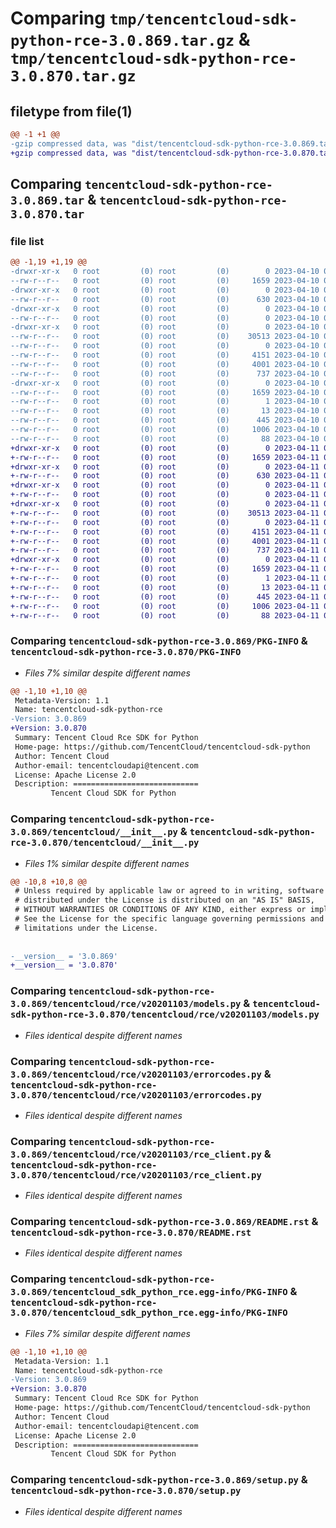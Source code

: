 # Comparing `tmp/tencentcloud-sdk-python-rce-3.0.869.tar.gz` & `tmp/tencentcloud-sdk-python-rce-3.0.870.tar.gz`

## filetype from file(1)

```diff
@@ -1 +1 @@
-gzip compressed data, was "dist/tencentcloud-sdk-python-rce-3.0.869.tar", last modified: Mon Apr 10 03:11:30 2023, max compression
+gzip compressed data, was "dist/tencentcloud-sdk-python-rce-3.0.870.tar", last modified: Tue Apr 11 03:51:03 2023, max compression
```

## Comparing `tencentcloud-sdk-python-rce-3.0.869.tar` & `tencentcloud-sdk-python-rce-3.0.870.tar`

### file list

```diff
@@ -1,19 +1,19 @@
-drwxr-xr-x   0 root         (0) root         (0)        0 2023-04-10 03:11:30.000000 tencentcloud-sdk-python-rce-3.0.869/
--rw-r--r--   0 root         (0) root         (0)     1659 2023-04-10 03:11:30.000000 tencentcloud-sdk-python-rce-3.0.869/PKG-INFO
-drwxr-xr-x   0 root         (0) root         (0)        0 2023-04-10 03:11:30.000000 tencentcloud-sdk-python-rce-3.0.869/tencentcloud/
--rw-r--r--   0 root         (0) root         (0)      630 2023-04-10 03:11:30.000000 tencentcloud-sdk-python-rce-3.0.869/tencentcloud/__init__.py
-drwxr-xr-x   0 root         (0) root         (0)        0 2023-04-10 03:11:30.000000 tencentcloud-sdk-python-rce-3.0.869/tencentcloud/rce/
--rw-r--r--   0 root         (0) root         (0)        0 2023-04-10 03:11:30.000000 tencentcloud-sdk-python-rce-3.0.869/tencentcloud/rce/__init__.py
-drwxr-xr-x   0 root         (0) root         (0)        0 2023-04-10 03:11:30.000000 tencentcloud-sdk-python-rce-3.0.869/tencentcloud/rce/v20201103/
--rw-r--r--   0 root         (0) root         (0)    30513 2023-04-10 03:11:30.000000 tencentcloud-sdk-python-rce-3.0.869/tencentcloud/rce/v20201103/models.py
--rw-r--r--   0 root         (0) root         (0)        0 2023-04-10 03:11:30.000000 tencentcloud-sdk-python-rce-3.0.869/tencentcloud/rce/v20201103/__init__.py
--rw-r--r--   0 root         (0) root         (0)     4151 2023-04-10 03:11:30.000000 tencentcloud-sdk-python-rce-3.0.869/tencentcloud/rce/v20201103/errorcodes.py
--rw-r--r--   0 root         (0) root         (0)     4001 2023-04-10 03:11:30.000000 tencentcloud-sdk-python-rce-3.0.869/tencentcloud/rce/v20201103/rce_client.py
--rw-r--r--   0 root         (0) root         (0)      737 2023-04-10 03:11:30.000000 tencentcloud-sdk-python-rce-3.0.869/README.rst
-drwxr-xr-x   0 root         (0) root         (0)        0 2023-04-10 03:11:30.000000 tencentcloud-sdk-python-rce-3.0.869/tencentcloud_sdk_python_rce.egg-info/
--rw-r--r--   0 root         (0) root         (0)     1659 2023-04-10 03:11:30.000000 tencentcloud-sdk-python-rce-3.0.869/tencentcloud_sdk_python_rce.egg-info/PKG-INFO
--rw-r--r--   0 root         (0) root         (0)        1 2023-04-10 03:11:30.000000 tencentcloud-sdk-python-rce-3.0.869/tencentcloud_sdk_python_rce.egg-info/dependency_links.txt
--rw-r--r--   0 root         (0) root         (0)       13 2023-04-10 03:11:30.000000 tencentcloud-sdk-python-rce-3.0.869/tencentcloud_sdk_python_rce.egg-info/top_level.txt
--rw-r--r--   0 root         (0) root         (0)      445 2023-04-10 03:11:30.000000 tencentcloud-sdk-python-rce-3.0.869/tencentcloud_sdk_python_rce.egg-info/SOURCES.txt
--rw-r--r--   0 root         (0) root         (0)     1006 2023-04-10 03:11:30.000000 tencentcloud-sdk-python-rce-3.0.869/setup.py
--rw-r--r--   0 root         (0) root         (0)       88 2023-04-10 03:11:30.000000 tencentcloud-sdk-python-rce-3.0.869/setup.cfg
+drwxr-xr-x   0 root         (0) root         (0)        0 2023-04-11 03:51:03.000000 tencentcloud-sdk-python-rce-3.0.870/
+-rw-r--r--   0 root         (0) root         (0)     1659 2023-04-11 03:51:03.000000 tencentcloud-sdk-python-rce-3.0.870/PKG-INFO
+drwxr-xr-x   0 root         (0) root         (0)        0 2023-04-11 03:51:03.000000 tencentcloud-sdk-python-rce-3.0.870/tencentcloud/
+-rw-r--r--   0 root         (0) root         (0)      630 2023-04-11 03:51:03.000000 tencentcloud-sdk-python-rce-3.0.870/tencentcloud/__init__.py
+drwxr-xr-x   0 root         (0) root         (0)        0 2023-04-11 03:51:03.000000 tencentcloud-sdk-python-rce-3.0.870/tencentcloud/rce/
+-rw-r--r--   0 root         (0) root         (0)        0 2023-04-11 03:51:03.000000 tencentcloud-sdk-python-rce-3.0.870/tencentcloud/rce/__init__.py
+drwxr-xr-x   0 root         (0) root         (0)        0 2023-04-11 03:51:03.000000 tencentcloud-sdk-python-rce-3.0.870/tencentcloud/rce/v20201103/
+-rw-r--r--   0 root         (0) root         (0)    30513 2023-04-11 03:51:03.000000 tencentcloud-sdk-python-rce-3.0.870/tencentcloud/rce/v20201103/models.py
+-rw-r--r--   0 root         (0) root         (0)        0 2023-04-11 03:51:03.000000 tencentcloud-sdk-python-rce-3.0.870/tencentcloud/rce/v20201103/__init__.py
+-rw-r--r--   0 root         (0) root         (0)     4151 2023-04-11 03:51:03.000000 tencentcloud-sdk-python-rce-3.0.870/tencentcloud/rce/v20201103/errorcodes.py
+-rw-r--r--   0 root         (0) root         (0)     4001 2023-04-11 03:51:03.000000 tencentcloud-sdk-python-rce-3.0.870/tencentcloud/rce/v20201103/rce_client.py
+-rw-r--r--   0 root         (0) root         (0)      737 2023-04-11 03:51:03.000000 tencentcloud-sdk-python-rce-3.0.870/README.rst
+drwxr-xr-x   0 root         (0) root         (0)        0 2023-04-11 03:51:03.000000 tencentcloud-sdk-python-rce-3.0.870/tencentcloud_sdk_python_rce.egg-info/
+-rw-r--r--   0 root         (0) root         (0)     1659 2023-04-11 03:51:03.000000 tencentcloud-sdk-python-rce-3.0.870/tencentcloud_sdk_python_rce.egg-info/PKG-INFO
+-rw-r--r--   0 root         (0) root         (0)        1 2023-04-11 03:51:03.000000 tencentcloud-sdk-python-rce-3.0.870/tencentcloud_sdk_python_rce.egg-info/dependency_links.txt
+-rw-r--r--   0 root         (0) root         (0)       13 2023-04-11 03:51:03.000000 tencentcloud-sdk-python-rce-3.0.870/tencentcloud_sdk_python_rce.egg-info/top_level.txt
+-rw-r--r--   0 root         (0) root         (0)      445 2023-04-11 03:51:03.000000 tencentcloud-sdk-python-rce-3.0.870/tencentcloud_sdk_python_rce.egg-info/SOURCES.txt
+-rw-r--r--   0 root         (0) root         (0)     1006 2023-04-11 03:51:03.000000 tencentcloud-sdk-python-rce-3.0.870/setup.py
+-rw-r--r--   0 root         (0) root         (0)       88 2023-04-11 03:51:03.000000 tencentcloud-sdk-python-rce-3.0.870/setup.cfg
```

### Comparing `tencentcloud-sdk-python-rce-3.0.869/PKG-INFO` & `tencentcloud-sdk-python-rce-3.0.870/PKG-INFO`

 * *Files 7% similar despite different names*

```diff
@@ -1,10 +1,10 @@
 Metadata-Version: 1.1
 Name: tencentcloud-sdk-python-rce
-Version: 3.0.869
+Version: 3.0.870
 Summary: Tencent Cloud Rce SDK for Python
 Home-page: https://github.com/TencentCloud/tencentcloud-sdk-python
 Author: Tencent Cloud
 Author-email: tencentcloudapi@tencent.com
 License: Apache License 2.0
 Description: ============================
         Tencent Cloud SDK for Python
```

### Comparing `tencentcloud-sdk-python-rce-3.0.869/tencentcloud/__init__.py` & `tencentcloud-sdk-python-rce-3.0.870/tencentcloud/__init__.py`

 * *Files 1% similar despite different names*

```diff
@@ -10,8 +10,8 @@
 # Unless required by applicable law or agreed to in writing, software
 # distributed under the License is distributed on an "AS IS" BASIS,
 # WITHOUT WARRANTIES OR CONDITIONS OF ANY KIND, either express or implied.
 # See the License for the specific language governing permissions and
 # limitations under the License.
 
 
-__version__ = '3.0.869'
+__version__ = '3.0.870'
```

### Comparing `tencentcloud-sdk-python-rce-3.0.869/tencentcloud/rce/v20201103/models.py` & `tencentcloud-sdk-python-rce-3.0.870/tencentcloud/rce/v20201103/models.py`

 * *Files identical despite different names*

### Comparing `tencentcloud-sdk-python-rce-3.0.869/tencentcloud/rce/v20201103/errorcodes.py` & `tencentcloud-sdk-python-rce-3.0.870/tencentcloud/rce/v20201103/errorcodes.py`

 * *Files identical despite different names*

### Comparing `tencentcloud-sdk-python-rce-3.0.869/tencentcloud/rce/v20201103/rce_client.py` & `tencentcloud-sdk-python-rce-3.0.870/tencentcloud/rce/v20201103/rce_client.py`

 * *Files identical despite different names*

### Comparing `tencentcloud-sdk-python-rce-3.0.869/README.rst` & `tencentcloud-sdk-python-rce-3.0.870/README.rst`

 * *Files identical despite different names*

### Comparing `tencentcloud-sdk-python-rce-3.0.869/tencentcloud_sdk_python_rce.egg-info/PKG-INFO` & `tencentcloud-sdk-python-rce-3.0.870/tencentcloud_sdk_python_rce.egg-info/PKG-INFO`

 * *Files 7% similar despite different names*

```diff
@@ -1,10 +1,10 @@
 Metadata-Version: 1.1
 Name: tencentcloud-sdk-python-rce
-Version: 3.0.869
+Version: 3.0.870
 Summary: Tencent Cloud Rce SDK for Python
 Home-page: https://github.com/TencentCloud/tencentcloud-sdk-python
 Author: Tencent Cloud
 Author-email: tencentcloudapi@tencent.com
 License: Apache License 2.0
 Description: ============================
         Tencent Cloud SDK for Python
```

### Comparing `tencentcloud-sdk-python-rce-3.0.869/setup.py` & `tencentcloud-sdk-python-rce-3.0.870/setup.py`

 * *Files identical despite different names*

